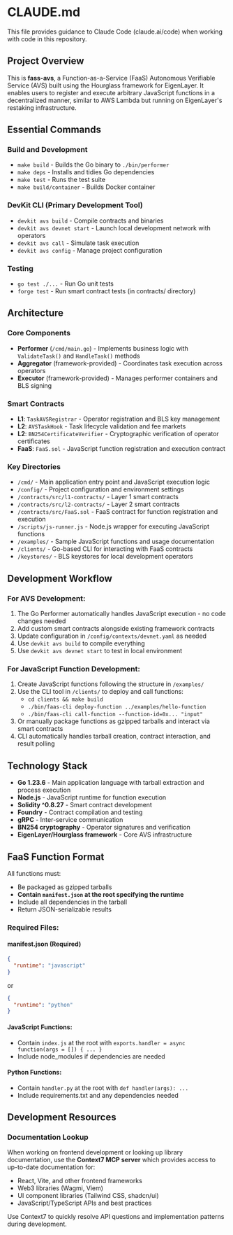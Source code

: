# CLAUDE.md

This file provides guidance to Claude Code (claude.ai/code) when working with code in this repository.

## Project Overview

This is **fass-avs**, a Function-as-a-Service (FaaS) Autonomous Verifiable Service (AVS) built using the Hourglass framework for EigenLayer. It enables users to register and execute arbitrary JavaScript functions in a decentralized manner, similar to AWS Lambda but running on EigenLayer's restaking infrastructure.

## Essential Commands

### Build and Development
- `make build` - Builds the Go binary to `./bin/performer`
- `make deps` - Installs and tidies Go dependencies  
- `make test` - Runs the test suite
- `make build/container` - Builds Docker container

### DevKit CLI (Primary Development Tool)
- `devkit avs build` - Compile contracts and binaries
- `devkit avs devnet start` - Launch local development network with operators
- `devkit avs call` - Simulate task execution
- `devkit avs config` - Manage project configuration

### Testing
- `go test ./...` - Run Go unit tests
- `forge test` - Run smart contract tests (in contracts/ directory)

## Architecture

### Core Components
- **Performer** (`/cmd/main.go`) - Implements business logic with `ValidateTask()` and `HandleTask()` methods
- **Aggregator** (framework-provided) - Coordinates task execution across operators
- **Executor** (framework-provided) - Manages performer containers and BLS signing

### Smart Contracts
- **L1**: `TaskAVSRegistrar` - Operator registration and BLS key management
- **L2**: `AVSTaskHook` - Task lifecycle validation and fee markets
- **L2**: `BN254CertificateVerifier` - Cryptographic verification of operator certificates
- **FaaS**: `FaaS.sol` - JavaScript function registration and execution contract

### Key Directories
- `/cmd/` - Main application entry point and JavaScript execution logic
- `/config/` - Project configuration and environment settings
- `/contracts/src/l1-contracts/` - Layer 1 smart contracts
- `/contracts/src/l2-contracts/` - Layer 2 smart contracts
- `/contracts/src/FaaS.sol` - FaaS contract for function registration and execution
- `/scripts/js-runner.js` - Node.js wrapper for executing JavaScript functions
- `/examples/` - Sample JavaScript functions and usage documentation
- `/clients/` - Go-based CLI for interacting with FaaS contracts
- `/keystores/` - BLS keystores for local development operators

## Development Workflow

### For AVS Development:
1. The Go Performer automatically handles JavaScript execution - no code changes needed
2. Add custom smart contracts alongside existing framework contracts
3. Update configuration in `/config/contexts/devnet.yaml` as needed
4. Use `devkit avs build` to compile everything
5. Use `devkit avs devnet start` to test in local environment

### For JavaScript Function Development:
1. Create JavaScript functions following the structure in `/examples/`
2. Use the CLI tool in `/clients/` to deploy and call functions:
   - `cd clients && make build`
   - `./bin/faas-cli deploy-function ../examples/hello-function`
   - `./bin/faas-cli call-function --function-id=0x... "input"`
3. Or manually package functions as gzipped tarballs and interact via smart contracts
4. CLI automatically handles tarball creation, contract interaction, and result polling

## Technology Stack

- **Go 1.23.6** - Main application language with tarball extraction and process execution
- **Node.js** - JavaScript runtime for function execution
- **Solidity ^0.8.27** - Smart contract development  
- **Foundry** - Contract compilation and testing
- **gRPC** - Inter-service communication
- **BN254 cryptography** - Operator signatures and verification
- **EigenLayer/Hourglass framework** - Core AVS infrastructure

## FaaS Function Format

All functions must:
- Be packaged as gzipped tarballs
- **Contain `manifest.json` at the root specifying the runtime**
- Include all dependencies in the tarball
- Return JSON-serializable results

### Required Files:

#### manifest.json (Required)
```json
{
  "runtime": "javascript"
}
```
or
```json
{
  "runtime": "python"
}
```

#### JavaScript Functions:
- Contain `index.js` at the root with `exports.handler = async function(args = []) { ... }`
- Include node_modules if dependencies are needed

#### Python Functions:
- Contain `handler.py` at the root with `def handler(args): ...`
- Include requirements.txt and any dependencies needed

## Development Resources

### Documentation Lookup
When working on frontend development or looking up library documentation, use the **Context7 MCP server** which provides access to up-to-date documentation for:
- React, Vite, and other frontend frameworks
- Web3 libraries (Wagmi, Viem)
- UI component libraries (Tailwind CSS, shadcn/ui)
- JavaScript/TypeScript APIs and best practices

Use Context7 to quickly resolve API questions and implementation patterns during development.